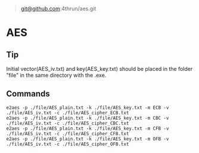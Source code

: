 > git@github.com:4thrun/aes.git

# AES

## Tip

Initial vector(AES\_iv\.txt) and key(AES\_key\.txt) should be placed in the folder "file" in the same directory with the \.exe\.

## Commands

```
e2aes -p ./file/AES_plain.txt -k ./file/AES_key.txt -m ECB -v ./file/AES_iv.txt -c ./file/AES_cipher_ECB.txt
e2aes -p ./file/AES_plain.txt -k ./file/AES_key.txt -m CBC -v ./file/AES_iv.txt -c ./file/AES_cipher_CBC.txt
e2aes -p ./file/AES_plain.txt -k ./file/AES_key.txt -m CFB -v ./file/AES_iv.txt -c ./file/AES_cipher_CFB.txt
e2aes -p ./file/AES_plain.txt -k ./file/AES_key.txt -m OFB -v ./file/AES_iv.txt -c ./file/AES_cipher_OFB.txt
```

